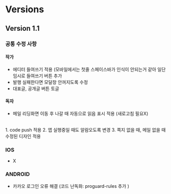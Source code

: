 # Versions

## Version 1.1

### 공통 수정 사항

#### 작가
- 에디터 들여쓰기 적용 (모바일에서는 첫줄 스페이스바가 인식이 안되는거 같아 일단 임시로 들여쓰기 버튼 추가
- 발행 실패한다면 모달창 안꺼지도록 수정
- 대표글, 공개글 버튼 토글

#### 독자 
- 메일 리딩화면 이동 후 나갈 때 자동으로 읽음 표시 적용 (새로고침 필요X)
<br>
1. code push 적용  
2. 앱 실행중일 때도 알람오도록 변경
3. 쪽지 없을 때, 메일 없을 때 수정된 디자인 적용
<br>

### IOS

- X

### ANDROID

- 카카오 로그인 오류 해결 (코드 난독화: proguard-rules 추가 )
